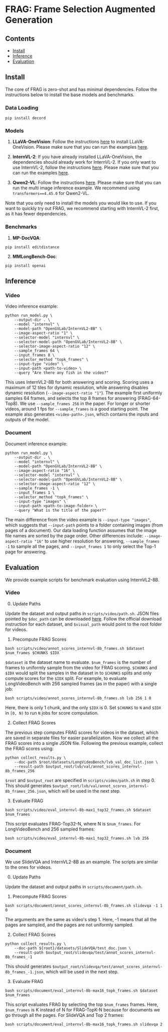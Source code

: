 # FRAG: Frame Selection Augmented Generation


## Contents
- [Install](#install)
- [Inference](#inference)
- [Evaluation](#evaluation)


## Install

The core of FRAG is zero-shot and has minimal dependencies. Follow the instructions below to install the base models and benchmarks.

### Data Loading
```Shell
pip install decord
```

### Models

1. **LLaVA-OneVision**: Follow the instructions [here](https://github.com/LLaVA-VL/LLaVA-NeXT) to install LLaVA-OneVision. Please make sure that you can run the examples [here](https://huggingface.co/lmms-lab/llava-onevision-qwen2-7b-ov#generation).

2. **InternVL-2**: If you have already installed LLaVA-OneVision, the dependencies should already work for InternVL-2. If you only want to use InternVL-2, follow the instructions [here](https://huggingface.co/OpenGVLab/InternVL2-8B#quick-start). Please make sure that you can run the examples [here](https://huggingface.co/OpenGVLab/InternVL2-8B#inference-with-transformers).

3. **Qwen2-VL**: Follow the instructions [here](https://huggingface.co/Qwen/Qwen2-VL-7B-Instruct#quickstart). Please make sure that you can run the multi image inference example. We recommend using `transformers==4.45.0` for Qwen2-VL.

Note that you only need to install the models you would like to use. If you want to quickly try out FRAG, we recommend starting with InternVL-2 first, as it has fewer dependencies.


### Benchmarks

1. **MP-DocVQA**:
```Shell
pip install editdistance
```

2. **MMLongBench-Doc**:
```Shell
pip install openai
```

## Inference

### Video

Video inference example:
```Shell
python run_model.py \
    --output-dir . \
    --model "internvl" \
    --model-path "OpenGVLab/InternVL2-8B" \
    --image-aspect-ratio "1" \
    --selector-model "internvl" \
    --selector-model-path "OpenGVLab/InternVL2-8B" \
    --selector-image-aspect-ratio "12" \
    --sample_frames 64 \
    --input_frames 8 \
    --selector_method "topk_frames" \
    --input-type "video" \
    --input-path <path-to-video> \
    --query "Are there any fish in the video?"
```
This uses InternVL2-8B for both answering and scoring. Scoring uses a maximum of 12 tiles for dynamic resolution, while answering disables dynamic resolution (`--image-aspect-ratio "1"`). The example first uniformly samples 64 frames, and selects the top 8 frames for answering (FRAG-64-Top8). We use `--sample_frames 256` in the paper. For longer or shorter videos, around 1 fps for `--sample_frames` is a good starting point. The example also generates `<video-path>.json`, which contains the inputs and outputs of the model.


### Document

Document inference example:
```Shell
python run_model.py \
    --output-dir . \
    --model "internvl" \
    --model-path "OpenGVLab/InternVL2-8B" \
    --image-aspect-ratio "16" \
    --selector-model "internvl" \
    --selector-model-path "OpenGVLab/InternVL2-8B" \
    --selector-image-aspect-ratio "12" \
    --sample_frames -1 \
    --input_frames 1 \
    --selector_method "topk_frames" \
    --input-type "images" \
    --input-path <path-to-image-folder> \
    --query "What is the title of the paper?"
```
The main difference from the video example is `--input-type "images"`, which suggests that `--input-path` points to a folder containing images (from pages of a document). Our data loading function assumes that the image file names are sorted by the page order. Other differences include: `--image-aspect-ratio "16"` to use higher resolution for answering, `--sample_frames -1` to sample all the pages, and `--input_frames 1` to only select the Top-1 page for answering.


## Evaluation

We provide example scripts for benchmark evaluation using InternVL2-8B.

### Video

0. Update Paths

Update the dataset and output paths in `scripts/video/path.sh`. JSON files pointed by `$doc_path` can be downloaded [here](https://huggingface.co/datasets/deahuang/FRAG-Datasets). Follow the official download instruction for each dataset, and `$visual_path` would point to the root folder for videos.


1. Precompute FRAG Scores

```Shell
bash scripts/video/annot_scores_internvl-8b_frames.sh $dataset $num_frames $CHUNKS $IDX
```
`$dataset` is the dataset name to evaluate. `$num_frames` is the number of frames to uniformly sample from the video for FRAG scoring. `$CHUNKS` and `$IDX` would split the samples in the dataset in to `$CHUNKS` splits and only compute scores for the `$IDX` split. For example, to evaluate LongVideoBench with 256 sampled frames (as in the paper) with a single job:
```Shell
bash scripts/video/annot_scores_internvl-8b_frames.sh lvb 256 1 0
```
Here, there is only 1 chunk, and the only `$IDX` is 0. Set `$CHUNKS` to `N` and  `$IDX` in `[0, N)` to run `N` jobs for score computation. 

2. Collect FRAG Scores

The previous step computes FRAG scores for videos in the dataset, which are saved in separate files for easier parallelization. Now we collect all the FRAG scores into a single JSON file. Following the previous example, collect the FRAG scores using:
```Shell
python collect_results.py \
    --doc-path $root/datasets/LongVideoBench/lvb_val_doc_list.json \
    --result-path $output_root/lvb/val/annot_scores_internvl-8b_frames_256
```
`$root` and `$output_root` are specified in `scripts/video/path.sh` in step 0. This should generates `$output_root/lvb/val/annot_scores_internvl-8b_frames_256.json`, which will be used in the next step.

3. Evaluate FRAG

```Shell
bash scripts/video/eval_internvl-8b-max1_top32_frames.sh $dataset $num_frames
```
This script evaluates FRAG-Top32-N, where N is `$num_frames`. For LongVideoBench and 256 sampled frames:
```Shell
bash scripts/video/eval_internvl-8b-max1_top32_frames.sh lvb 256
```


### Document

We use SlideVQA and InternVL2-8B as an example. The scripts are similar to the ones for videos.


0. Update Paths

Update the dataset and output paths in `scripts/document/path.sh`.

1. Precompute FRAG Scores

```Shell
bash scripts/document/annot_scores_internvl-8b_frames.sh slidevqa -1 1 0
```
The arguments are the same as video's step 1. Here, -1 means that all the pages are sampled, and the pages are not uniformly sampled.

2. Collect FRAG Scores

```Shell
python collect_results.py \
    --doc-path ${root}/datasets/SlideVQA/test_doc.json \
    --result-path $output_root/slidevqa/test/annot_scores_internvl-8b_frames_-1
```
This should generates `$output_root/slidevqa/test/annot_scores_internvl-8b_frames_-1.json`, which will be used in the next step.

3. Evaluate FRAG

```Shell
bash scripts/document/eval_internvl-8b-max16_topk_frames.sh $dataset $num_frames
```
This script evaluates FRAG by selecting the top `$num_frames` frames. Here, `$num_frames` is K instead of N for FRAG-TopK-N because for documents we go through all the pages. For SlideVQA and Top 2 frames:
```Shell
bash scripts/document/eval_internvl-8b-max16_topk_frames.sh slidevqa 2
```








